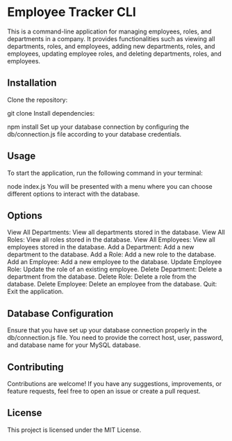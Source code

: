 # Employee Tracker CLI
This is a command-line application for managing employees, roles, and departments in a company. It provides functionalities such as viewing all departments, roles, and employees, adding new departments, roles, and employees, updating employee roles, and deleting departments, roles, and employees.

## Installation
Clone the repository:


git clone [<repository-url>](https://github.com/OpalSnellneberger/Employee-Tracker)
Install dependencies:


npm install
Set up your database connection by configuring the db/connection.js file according to your database credentials.

## Usage
To start the application, run the following command in your terminal:


node index.js
You will be presented with a menu where you can choose different options to interact with the database.

## Options
View All Departments: View all departments stored in the database.
View All Roles: View all roles stored in the database.
View All Employees: View all employees stored in the database.
Add a Department: Add a new department to the database.
Add a Role: Add a new role to the database.
Add an Employee: Add a new employee to the database.
Update Employee Role: Update the role of an existing employee.
Delete Department: Delete a department from the database.
Delete Role: Delete a role from the database.
Delete Employee: Delete an employee from the database.
Quit: Exit the application.
## Database Configuration
Ensure that you have set up your database connection properly in the db/connection.js file. You need to provide the correct host, user, password, and database name for your MySQL database.

## Contributing
Contributions are welcome! If you have any suggestions, improvements, or feature requests, feel free to open an issue or create a pull request.

## License
This project is licensed under the MIT License.





